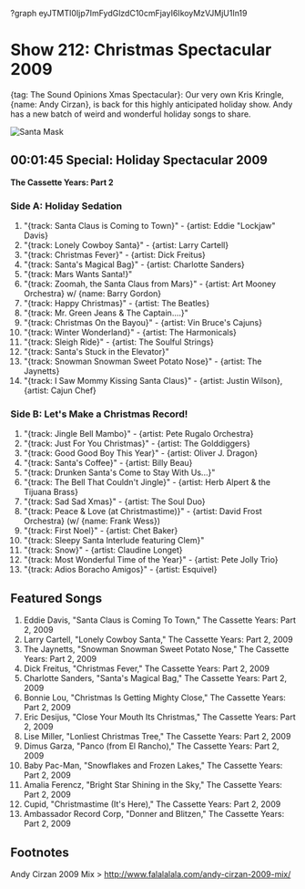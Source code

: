 ?graph eyJTMTI0Ijp7ImFydGlzdC10cmFjayI6IkoyMzVJMjU1In19

# Show 212: Christmas Spectacular 2009
{tag: The Sound Opinions Xmas Spectacular}: Our very own Kris Kringle, {name: Andy Cirzan}, is back for this highly anticipated holiday show. Andy has a new batch of weird and wonderful holiday songs to share.

![Santa Mask](http://static.soundopinions.org/images/2009/andycirzannew.jpg)


## 00:01:45 Special: Holiday Spectacular 2009

**The Cassette Years: Part 2**
### Side A: Holiday Sedation

1. "{track: Santa Claus is Coming to Town}" - {artist: Eddie "Lockjaw" Davis}
2. "{track: Lonely Cowboy Santa}" - {artist: Larry Cartell}
3. "{track: Christmas Fever}" - {artist: Dick Freitus}
4. "{track: Santa's Magical Bag}" - {artist: Charlotte Sanders}
5. "{track: Mars Wants Santa!}"
6. "{track: Zoomah, the Santa Claus from Mars}" - {artist: Art Mooney Orchestra} w/ {name: Barry Gordon}
7. "{track: Happy Christmas}" - {artist: The Beatles}
8. "{track: Mr. Green Jeans & The Captain....}"
9. "{track: Christmas On the Bayou}" - {artist: Vin Bruce's Cajuns}
10. "{track: Winter Wonderland}" - {artist: The Harmonicals}
11. "{track: Sleigh Ride}" - {artist: The Soulful Strings}
12. "{track: Santa's Stuck in the Elevator}"
13. "{track: Snowman Snowman Sweet Potato Nose}" - {artist: The Jaynetts}
14. "{track: I Saw Mommy Kissing Santa Claus}" - {artist: Justin Wilson}, {artist: Cajun Chef}

### Side B: Let's Make a Christmas Record!

1. "{track: Jingle Bell Mambo}" - {artist: Pete Rugalo Orchestra}
2. "{track: Just For You Christmas}" - {artist: The Golddiggers}
3. "{track: Good Good Boy This Year}" - {artist: Oliver J. Dragon}
4. "{track: Santa's Coffee}" - {artist: Billy Beau}
5. "{track: Drunken Santa's Come to Stay With Us...}"
6. "{track: The Bell That Couldn't Jingle}" - {artist: Herb Alpert & the Tijuana Brass}
7. "{track: Sad Sad Xmas}" - {artist: The Soul Duo}
8. "{track: Peace & Love (at Christmastime)}" - {artist: David Frost Orchestra} (w/ {name: Frank Wess})
9. "{track: First Noel}" - {artist: Chet Baker}
10. "{track: Sleepy Santa Interlude featuring Clem}" 
11. "{track: Snow}" - {artist: Claudine Longet}
12. "{track: Most Wonderful Time of the Year}" - {artist: Pete Jolly Trio}
13. "{track: Adios Boracho Amigos}" - {artist: Esquivel}

## Featured Songs
1. Eddie Davis, "Santa Claus is Coming To Town," The Cassette Years: Part 2, 2009
2. Larry Cartell, "Lonely Cowboy Santa," The Cassette Years: Part 2, 2009
3. The Jaynetts, "Snowman Snowman Sweet Potato Nose," The Cassette Years: Part 2, 2009
4. Dick Freitus, "Christmas Fever," The Cassette Years: Part 2, 2009
5. Charlotte Sanders, "Santa's Magical Bag," The Cassette Years: Part 2, 2009
6. Bonnie Lou, "Christmas Is Getting Mighty Close," The Cassette Years: Part 2, 2009
7. Eric Desijus, "Close Your Mouth Its Christmas," The Cassette Years: Part 2, 2009
8. Lise Miller, "Lonliest Christmas Tree," The Cassette Years: Part 2, 2009
9. Dimus Garza, "Panco (from El Rancho)," The Cassette Years: Part 2, 2009
10. Baby Pac-Man, "Snowflakes and Frozen Lakes," The Cassette Years: Part 2, 2009
11. Amalia Ferencz, "Bright Star Shining in the Sky," The Cassette Years: Part 2, 2009
12. Cupid, "Christmastime (It's Here)," The Cassette Years: Part 2, 2009
13. Ambassador Record Corp, "Donner and Blitzen," The Cassette Years: Part 2, 2009


## Footnotes

Andy Cirzan 2009 Mix > http://www.falalalala.com/andy-cirzan-2009-mix/